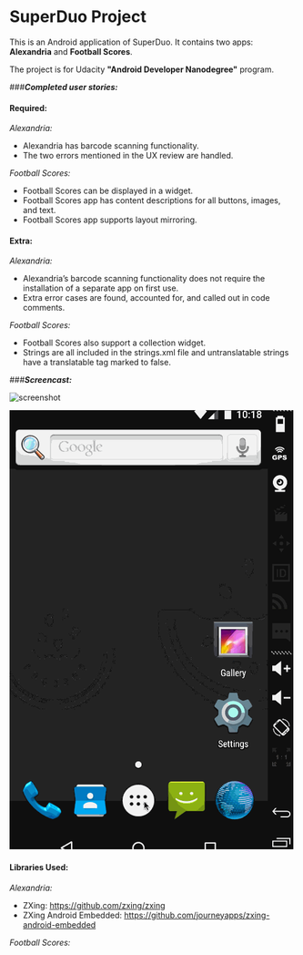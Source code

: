 SuperDuo Project
=============

This is an Android application of SuperDuo. It contains two apps: **Alexandria** and **Football Scores**.

The project is for Udacity **"Android Developer Nanodegree"** program.


###**_Completed user stories:_**

#### Required:

_Alexandria:_

* Alexandria has barcode scanning functionality.
* The two errors mentioned in the UX review are handled.

_Football Scores:_

* Football Scores can be displayed in a widget.
* Football Scores app has content descriptions for all buttons, images, and text.
* Football Scores app supports layout mirroring.

#### Extra:

_Alexandria:_

* Alexandria’s barcode scanning functionality does not require the installation of a separate app on first use.
* Extra error cases are found, accounted for, and called out in code comments.

_Football Scores:_

* Football Scores also support a collection widget.
* Strings are all included in the strings.xml file and untranslatable strings have a translatable tag marked to false.

###**_Screencast:_**

![screenshot](https://github.com/fengsterooni/SuperDuo/blob/master/alexandria.gif)

![screenshot](https://github.com/fengsterooni/SuperDuo/blob/master/football.gif)

#### Libraries Used:

_Alexandria:_
* ZXing: https://github.com/zxing/zxing
* ZXing Android Embedded: https://github.com/journeyapps/zxing-android-embedded


_Football Scores:_
